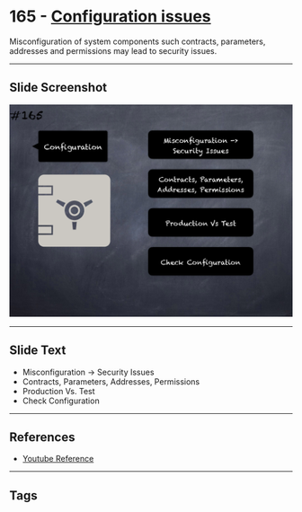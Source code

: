 # 165 - [Configuration issues](Configuration%20issues.md)
Misconfiguration of system components such contracts, parameters, addresses and permissions may lead to security issues.
___
## Slide Screenshot
![0165.png](../../images/5.%20Pitfalls%20and%20Best%20Practices%20201/165.png)
___
## Slide Text
- Misconfiguration -> Security Issues
- Contracts, Parameters, Addresses, Permissions
- Production Vs. Test
- Check Configuration
___
## References
- [Youtube Reference](https://youtu.be/IVbEIbIpWUY?t=320)
___
## Tags